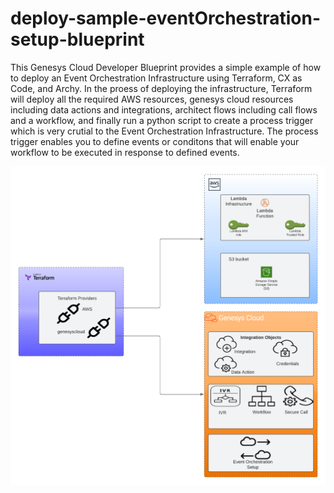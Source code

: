 # deploy-sample-eventOrchestration-setup-blueprint

This Genesys Cloud Developer Blueprint provides a simple example of how to deploy an Event Orchestration Infrastructure using Terraform, CX as Code, and Archy. In the proess of deploying the infrastructure, Terraform will deploy all the required AWS resources, genesys cloud resources including data actions and integrations, architect flows including call flows and a workflow, and finally run a python script to create a process trigger which is very crutial to the Event Orchestration Infrastructure. The process trigger enables you to define events or conditons that will enable your workflow to be executed in response to defined events.

![Event Orchestration flowchart](/blueprint/images/blueprint.png "Event Orchestration flowchart")
